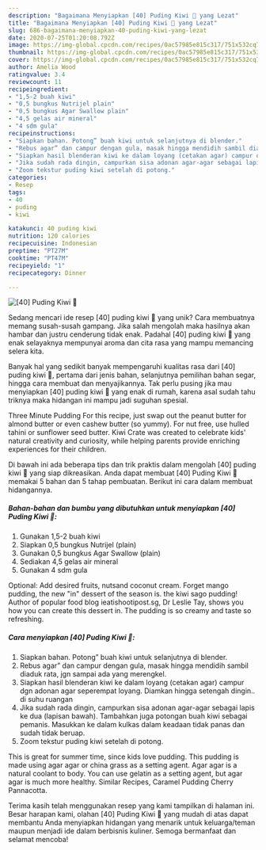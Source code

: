 ```yaml
---
description: "Bagaimana Menyiapkan [40] Puding Kiwi 🥝 yang Lezat"
title: "Bagaimana Menyiapkan [40] Puding Kiwi 🥝 yang Lezat"
slug: 686-bagaimana-menyiapkan-40-puding-kiwi-yang-lezat
date: 2020-07-25T01:20:08.792Z
image: https://img-global.cpcdn.com/recipes/0ac57985e815c317/751x532cq70/40-puding-kiwi-🥝-foto-resep-utama.jpg
thumbnail: https://img-global.cpcdn.com/recipes/0ac57985e815c317/751x532cq70/40-puding-kiwi-🥝-foto-resep-utama.jpg
cover: https://img-global.cpcdn.com/recipes/0ac57985e815c317/751x532cq70/40-puding-kiwi-🥝-foto-resep-utama.jpg
author: Amelia Wood
ratingvalue: 3.4
reviewcount: 11
recipeingredient:
- "1,5-2 buah kiwi"
- "0,5 bungkus Nutrijel plain"
- "0,5 bungkus Agar Swallow plain"
- "4,5 gelas air mineral"
- "4 sdm gula"
recipeinstructions:
- "Siapkan bahan. Potong” buah kiwi untuk selanjutnya di blender."
- "Rebus agar” dan campur dengan gula, masak hingga mendidih sambil diaduk rata, jgn sampai ada yang merengkel."
- "Siapkan hasil blenderan kiwi ke dalam loyang (cetakan agar) campur dgn adonan agar seperempat loyang. Diamkan hingga setengah dingin.. di suhu ruangan"
- "Jika sudah rada dingin, campurkan sisa adonan agar-agar sebagai lapis ke dua (lapisan bawah). Tambahkan juga potongan buah kiwi sebagai pemanis. Masukkan ke dalam kulkas dalam keadaan tidak panas dan sudah tidak beruap."
- "Zoom tekstur puding kiwi setelah di potong."
categories:
- Resep
tags:
- 40
- puding
- kiwi

katakunci: 40 puding kiwi 
nutrition: 120 calories
recipecuisine: Indonesian
preptime: "PT27M"
cooktime: "PT47M"
recipeyield: "1"
recipecategory: Dinner

---
```



![[40] Puding Kiwi 🥝](https://img-global.cpcdn.com/recipes/0ac57985e815c317/751x532cq70/40-puding-kiwi-🥝-foto-resep-utama.jpg)

Sedang mencari ide resep [40] puding kiwi 🥝 yang unik? Cara membuatnya memang susah-susah gampang. Jika salah mengolah maka hasilnya akan hambar dan justru cenderung tidak enak. Padahal [40] puding kiwi 🥝 yang enak selayaknya mempunyai aroma dan cita rasa yang mampu memancing selera kita.

Banyak hal yang sedikit banyak mempengaruhi kualitas rasa dari [40] puding kiwi 🥝, pertama dari jenis bahan, selanjutnya pemilihan bahan segar, hingga cara membuat dan menyajikannya. Tak perlu pusing jika mau menyiapkan [40] puding kiwi 🥝 yang enak di rumah, karena asal sudah tahu triknya maka hidangan ini mampu jadi suguhan spesial.

Three Minute Pudding For this recipe, just swap out the peanut butter for almond butter or even cashew butter (so yummy). For nut free, use hulled tahini or sunflower seed butter. Kiwi Crate was created to celebrate kids&#39; natural creativity and curiosity, while helping parents provide enriching experiences for their children.


Di bawah ini ada beberapa tips dan trik praktis dalam mengolah [40] puding kiwi 🥝 yang siap dikreasikan. Anda dapat membuat [40] Puding Kiwi 🥝 memakai 5 bahan dan 5 tahap pembuatan. Berikut ini cara dalam membuat hidangannya.

<!--inarticleads1-->

##### Bahan-bahan dan bumbu yang dibutuhkan untuk menyiapkan [40] Puding Kiwi 🥝:

1. Gunakan 1,5-2 buah kiwi
1. Siapkan 0,5 bungkus Nutrijel (plain)
1. Gunakan 0,5 bungkus Agar Swallow (plain)
1. Sediakan 4,5 gelas air mineral
1. Gunakan 4 sdm gula


Optional: Add desired fruits, nutsand coconut cream. Forget mango pudding, the new &#34;in&#34; dessert of the season is. the kiwi sago pudding! Author of popular food blog ieatishootipost.sg, Dr Leslie Tay, shows you how you can create this dessert in. The pudding is so creamy and taste so refreshing. 

<!--inarticleads2-->

##### Cara menyiapkan [40] Puding Kiwi 🥝:

1. Siapkan bahan. Potong” buah kiwi untuk selanjutnya di blender.
1. Rebus agar” dan campur dengan gula, masak hingga mendidih sambil diaduk rata, jgn sampai ada yang merengkel.
1. Siapkan hasil blenderan kiwi ke dalam loyang (cetakan agar) campur dgn adonan agar seperempat loyang. Diamkan hingga setengah dingin.. di suhu ruangan
1. Jika sudah rada dingin, campurkan sisa adonan agar-agar sebagai lapis ke dua (lapisan bawah). Tambahkan juga potongan buah kiwi sebagai pemanis. Masukkan ke dalam kulkas dalam keadaan tidak panas dan sudah tidak beruap.
1. Zoom tekstur puding kiwi setelah di potong.


This is great for summer time, since kids love pudding. This pudding is made using agar agar or china grass as a setting agent. Agar agar is a natural coolant to body. You can use gelatin as a setting agent, but agar agar is much more healthy. Similar Recipes, Caramel Pudding Cherry Pannacotta. 

Terima kasih telah menggunakan resep yang kami tampilkan di halaman ini. Besar harapan kami, olahan [40] Puding Kiwi 🥝 yang mudah di atas dapat membantu Anda menyiapkan hidangan yang menarik untuk keluarga/teman maupun menjadi ide dalam berbisnis kuliner. Semoga bermanfaat dan selamat mencoba!
